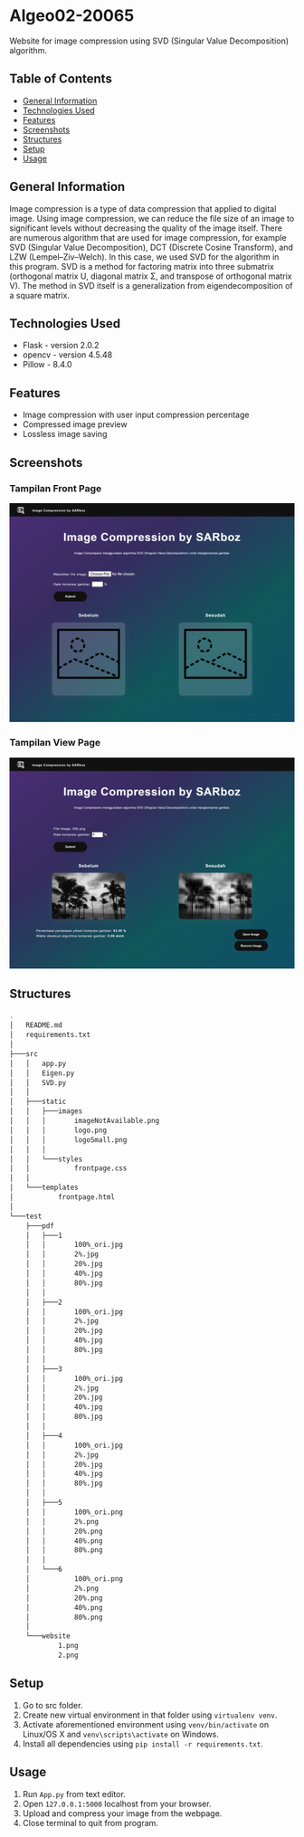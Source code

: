 # Algeo02-20065
Website for image compression using SVD (Singular Value Decomposition) algorithm.

## Table of Contents
* [General Information](#general-information)
* [Technologies Used](#technologies-used)
* [Features](#features)
* [Screenshots](#screenshots)
* [Structures](#structures)
* [Setup](#setup)
* [Usage](#usage)

## General Information
Image compression is a type of data compression that applied to digital image. Using image compression, we can reduce the file size of an image to significant levels without decreasing the quality of the image itself. There are numerous algorithm that are used for image compression, for example SVD (Singular Value Decomposition), DCT (Discrete Cosine Transform), and LZW (Lempel–Ziv–Welch). In this case, we used SVD for the algorithm in this program.
SVD is a method for factoring matrix into three submatrix (orthogonal matrix U, diagonal matrix Σ, and transpose of orthogonal matrix V). The method in SVD itself is a generalization from eigendecomposition of a square matrix.

## Technologies Used
* Flask - version 2.0.2
* opencv - version 4.5.48
* Pillow - 8.4.0

## Features
* Image compression with user input compression percentage
* Compressed image preview
* Lossless image saving

## Screenshots
### Tampilan Front Page
![Front Page](./test/website/1.png)
### Tampilan View Page
![View Page](./test/website/2.png)

## Structures
```bash
.
│   README.md
│   requirements.txt
│
├───src
│   │   app.py
│   │   Eigen.py
│   │   SVD.py
│   │
│   ├───static
│   │   ├───images
│   │   │       imageNotAvailable.png
│   │   │       logo.png
│   │   │       logoSmall.png
│   │   │
│   │   └───styles
│   │           frontpage.css
│   │
│   └───templates
│           frontpage.html
│
└───test
    ├───pdf
    │   ├───1
    │   │       100%_ori.jpg
    │   │       2%.jpg
    │   │       20%.jpg
    │   │       40%.jpg
    │   │       80%.jpg
    │   │
    │   ├───2
    │   │       100%_ori.jpg
    │   │       2%.jpg
    │   │       20%.jpg
    │   │       40%.jpg
    │   │       80%.jpg
    │   │
    │   ├───3
    │   │       100%_ori.jpg
    │   │       2%.jpg
    │   │       20%.jpg
    │   │       40%.jpg
    │   │       80%.jpg
    │   │
    │   ├───4
    │   │       100%_ori.jpg
    │   │       2%.jpg
    │   │       20%.jpg
    │   │       40%.jpg
    │   │       80%.jpg
    │   │
    │   ├───5
    │   │       100%_ori.png
    │   │       2%.png
    │   │       20%.png
    │   │       40%.png
    │   │       80%.png
    │   │
    │   └───6
    │           100%_ori.png
    │           2%.png
    │           20%.png
    │           40%.png
    │           80%.png
    │
    └───website
            1.png
            2.png
```

## Setup
1. Go to src folder.
2. Create new virtual environment in that folder using `virtualenv venv`.
3. Activate aforementioned environment using `venv/bin/activate` on Linux/OS X and `venv\scripts\activate` on Windows.
4. Install all dependencies using `pip install -r requirements.txt`.

## Usage
1. Run `App.py` from text editor.
2. Open `127.0.0.1:5000` localhost from your browser.
3. Upload and compress your image from the webpage.
4. Close terminal to quit from program.
